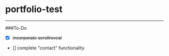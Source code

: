 # portfolio-test


---

###To-Do
- [x] ~~incorporate scrollreveal~~  
- [] complete "contact" functionality